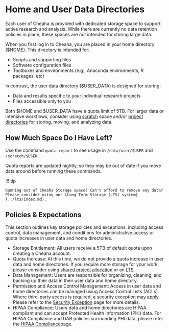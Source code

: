 # Home and User Data Directories

Each user of Cheaha is provided with dedicated storage space to support active research and analysis. While there are currently no data retention policies in place, these spaces are not intended for storing large data.

When you first log in to Cheaha, you are placed in your home directory ($HOME). This directory is intended for:

- Scripts and supporting files
- Software configuration files
- Toolboxes and environments (e.g., Anaconda environments, R packages, etc)

In contrast, the user data directory ($USER_DATA) is designed for storing:

- Data and results specific to your individual research projects
- Files accessible only to you

Both $HOME and $USER_DATA have a quota limit of 5TB. For larger data or intensive workflows, consider using [scratch](./global_scratch.md) space and/or [project directories](./project_directories.md) for storing, moving, and analyzing data.

## How Much Space Do I Have Left?

Use the command `quota-report` to see usage in `/data/user/$USER` and `/scratch/$USER`.

Quota reports are updated nightly, so they may be out of date if you move data around before running these commands.

<!-- markdownlint-disable MD046 -->
!!! tip

    Running out of Cheaha Storage space? Can't afford to remove any data? Please consider using our [Long Term Storage (LTS) system](../lts/index.md).
<!-- markdownlint-enable MD046 -->

## Policies & Expectations

This section outlines key storage policies and exceptions, including access control, data management, and conditions for administrative access or quota increases in user data and home directories.

- Storage Entitlement: All users receive a 5TB of default quota upon creating a Cheaha account.
- Quota Increase: At this time, we do not provide a quota increase in user data and home directories. If you require more storage for your work, please consider using [shared project allocation](./project_directories.md) or an [LTS](../../data_management/lts/index.md).
- Data Management: Users are responsible for organizing, cleaning, and backing up their data in their user data and home directory.
- Permission and Access Control Management: Access in user data and home directories can be managed using Access Control Lists (ACLs). Where third-party access is required, a security exception may apply. Please refer to the [Security Exception](../../data_management/research_data_responsibilities.md#security-exceptions-for-accessing-former-uab-personnel-data) page for more details.
- HIPAA Compliance: Users data and home directories are HIPAA compliant and can accept Protected Health Information (PHI) data. For HIPAA Compliance and UAB policies surrounding PHI data, please refer the [HIPAA Compliance](../../data_management/index.md#hipaa-compliance)page.
